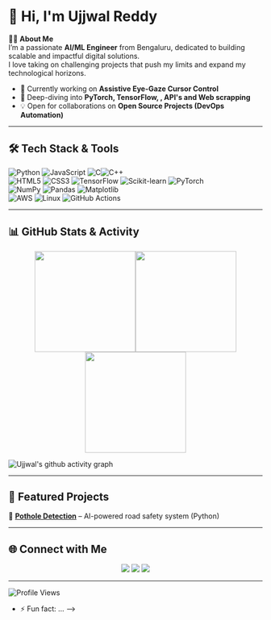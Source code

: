 # 👋 Hi, I'm Ujjwal Reddy

🙋‍♂️ **About Me**  
I’m a passionate **AI/ML Engineer** from Bengaluru, dedicated to building scalable and impactful digital solutions.  
I love taking on challenging projects that push my limits and expand my technological horizons.  

- 🚀 Currently working on **Assistive Eye-Gaze Cursor Control**  
- 🌱 Deep-diving into **PyTorch, TensorFlow, , API's and Web scrapping**  
- 💡 Open for collaborations on **Open Source Projects (DevOps Automation)**  

---

## 🛠️ Tech Stack & Tools  

![Python](https://img.shields.io/badge/Python-3670A0?style=for-the-badge&logo=python&logoColor=ffdd54) ![JavaScript](https://img.shields.io/badge/JavaScript-323330?style=for-the-badge&logo=javascript&logoColor=F7DF1E)  ![C](https://img.shields.io/badge/C-A8B9CC?style=for-the-badge&logo=c&logoColor=black)![C++](https://img.shields.io/badge/C++-00599C?style=for-the-badge&logo=cplusplus&logoColor=white)   
![HTML5](https://img.shields.io/badge/HTML5-E34F26?style=for-the-badge&logo=html5&logoColor=white) ![CSS3](https://img.shields.io/badge/CSS3-1572B6?style=for-the-badge&logo=css3&logoColor=white) ![TensorFlow](https://img.shields.io/badge/TensorFlow-FF6F00?style=for-the-badge&logo=tensorflow&logoColor=white) ![Scikit-learn](https://img.shields.io/badge/Scikit--learn-F7931E?style=for-the-badge&logo=scikit-learn&logoColor=white) ![PyTorch](https://img.shields.io/badge/PyTorch-EE4C2C?style=for-the-badge&logo=pytorch&logoColor=white)   
![NumPy](https://img.shields.io/badge/NumPy-013243?style=for-the-badge&logo=numpy&logoColor=white) ![Pandas](https://img.shields.io/badge/Pandas-150458?style=for-the-badge&logo=pandas&logoColor=white) ![Matplotlib](https://img.shields.io/badge/Matplotlib-11557C?style=for-the-badge&logo=plotly&logoColor=white)      
![AWS](https://img.shields.io/badge/AWS-232F3E?style=for-the-badge&logo=amazon-aws&logoColor=white)  ![Linux](https://img.shields.io/badge/Linux-FCC624?style=for-the-badge&logo=linux&logoColor=black) ![GitHub Actions](https://img.shields.io/badge/GitHub_Actions-2088FF?style=for-the-badge&logo=github-actions&logoColor=white)  

---

## 📊 GitHub Stats & Activity  

<p align="center">
  <img src="https://github-readme-stats.vercel.app/api?username=Ujjwalreddy16&show_icons=true&theme=radical" height="200" /><img src="https://github-readme-streak-stats.herokuapp.com/?user=Ujjwalreddy16&theme=radical" height="200" /><img src="https://github-readme-stats.vercel.app/api/top-langs/?username=Ujjwalreddy16&layout=compact&theme=radical" height="200" />
</p>

![Ujjwal's github activity graph](https://github-readme-activity-graph.vercel.app/graph?username=Ujjwalreddy16&theme=react-dark&hide_border=true)

</p>

---

## 📌 Featured Projects

🔹 [**Pothole Detection**](https://github.com/Ujjwalreddy16/Pothole_detection) – AI-powered road safety system (Python)   

---

## 🌐 Connect with Me  

<p align="center">
  <a href="https://www.linkedin.com/in/in/ujjwal-reddy-43238125a/"><img src="https://img.shields.io/badge/LinkedIn-0A66C2?style=for-the-badge&logo=linkedin&logoColor=white"/></a>
  <a href="mailto:ujjwalreddy07@gmail.com"><img src="https://img.shields.io/badge/Email-D14836?style=for-the-badge&logo=gmail&logoColor=white"/></a>
  <a href="https://github.com/Ujjwalreddy16/"><img src="https://img.shields.io/badge/Portfolio-000000?style=for-the-badge&logo=vercel&logoColor=white"/></a>
</p>  

---

![Profile Views](https://komarev.com/ghpvc/?username=sam-2707&label=Profile%20Views&color=blue&style=flat)


- ⚡ Fun fact: ...
-->
